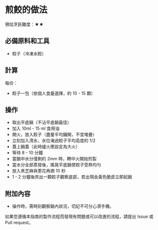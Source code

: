 # 煎餃的做法

預估烹飪難度：★★

## 必備原料和工具

- 餃子（冷凍水餃）

## 計算

每份：

- 餃子一包（依個人食量選擇，約 10 - 15 顆）

## 操作

- 取出平底鍋（不沾平底鍋最佳）
- 加入 10ml - 15 ml 食用油
- 開火，放入餃子（盡量平均鋪開，不宜堆疊）
- 立刻加入清水，水位淹過餃子平均高度的 1/2
- 蓋上鍋蓋（此時爐火應設定為大火）
- 等待 8 - 10 分鐘
- 當鍋中水分僅剩約 2mm 時，轉中火開始煎製
- 當水分全部蒸發後，搖晃平底鍋使餃子受熱均勻
- 放入黑芝麻與蔥花再燜 10 秒
- 1 - 2 分鐘後夾出一顆餃子觀察底部，若出現金黃色脆皮立即起鍋

## 附加內容

- 操作時，需時刻觀察鍋內狀況，切記不可分心滑手機。

如果您遵循本指南的製作流程而發現有問題或可以改進的流程，請提出 Issue 或 Pull request。
